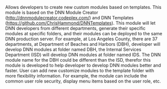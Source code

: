 Allows developers to create new custom modules based on templates. 
This module is based on the DNN Module Creator (http://dnnmodulecreator.codeplex.com/) and DNN Templates (https://github.com/ChrisHammond/DNNTemplates). 
This module will let DNN developers from different departments, generate their specific modules at specific folders, and their modules can be deployed to the same DNN production server. 
For example, at Los Angeles County, there are 37 departments, 
at Department of Beaches and Harbors (DBH), developer will develop DNN modules at folder named DBH, 
the Internal Services Department (ISD) will develop DNN modules at folder named IDS. 
The DNN module name for the DBH could be different than the ISD, 
therefor this module is developed to help developer to develop DNN modules better and faster. User can add new customize modules to the template folder with more flexibility information.  For example, the module can include the common user role security, display menu items based on the user role, etc.
